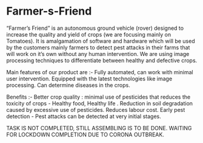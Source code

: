 # Farmer-s-Friend
“Farmer’s Friend” is an autonomous ground vehicle (rover) designed to increase the quality and yield of crops (we are focusing mainly on Tomatoes). It is amalgamation of software and hardware which will be used by the customers mainly farmers to detect pest attacks in their farms that will work on it’s own without any human intervention. We are using image processing techniques to differentiate between healthy and defective crops.

Main features of our product are :-
Fully automated, can work with minimal user intervention.
Equipped with the latest technologies like image processing.
Can determine diseases in the crops.

Benefits :- 
Better crop quality : minimal use of pesticides that reduces the toxicity of crops - Healthy food, Healthy life .
Reduction in soil degradation caused by excessive use of pesticides.
Reduces labour cost.
Early pest detection - Pest attacks can be detected at very initial stages.

TASK IS NOT COMPLETED, STILL ASSEMBLING IS TO BE DONE. WAITING FOR LOCKDOWN COMPLETION DUE TO CORONA OUTBREAK.
